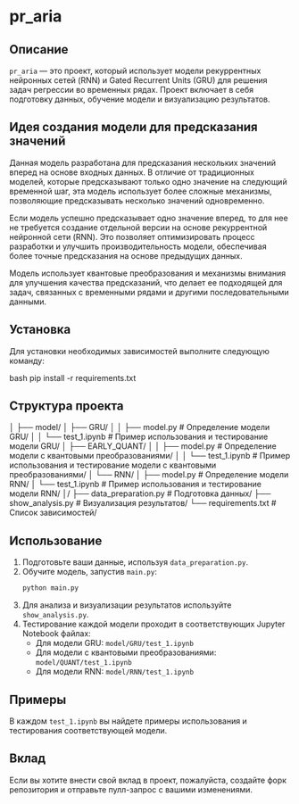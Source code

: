 ﻿# pr_aria

## Описание

`pr_aria` — это проект, который использует модели рекуррентных нейронных сетей (RNN) и Gated Recurrent Units (GRU) для решения задач регрессии во временных рядах. Проект включает в себя подготовку данных, обучение модели и визуализацию результатов.

## Идея создания модели для предсказания значений

Данная модель разработана для предсказания нескольких значений вперед на основе входных данных. В отличие от традиционных моделей, которые предсказывают только одно значение на следующий временной шаг, эта модель использует более сложные механизмы, позволяющие предсказывать несколько значений одновременно.

Если модель успешно предсказывает одно значение вперед, то для нее не требуется создание отдельной версии на основе рекуррентной нейронной сети (RNN). Это позволяет оптимизировать процесс разработки и улучшить производительность модели, обеспечивая более точные предсказания на основе предыдущих данных.

Модель использует квантовые преобразования и механизмы внимания для улучшения качества предсказаний, что делает ее подходящей для задач, связанных с временными рядами и другими последовательными данными.

## Установка

Для установки необходимых зависимостей выполните следующую команду:

bash
pip install -r requirements.txt

## Структура проекта

│
├── model/
│ ├── GRU/
│ │ ├── model.py # Определение модели GRU/
│ │ └── test_1.ipynb # Пример использования и тестирование модели GRU/
│ ├── EARLY_QUANT/
│ │ ├── model.py # Определение модели с квантовыми преобразованиями/
│ │ └── test_1.ipynb # Пример использования и тестирование модели с квантовыми преобразованиями/
│ └── RNN/
│ ├── model.py # Определение модели RNN/
│ └── test_1.ipynb # Пример использования и тестирование модели RNN/
│/
├── data_preparation.py # Подготовка данных/
├── show_analysis.py # Визуализация результатов/
└── requirements.txt # Список зависимостей/

## Использование

1. Подготовьте ваши данные, используя `data_preparation.py`.
2. Обучите модель, запустив `main.py`:
   ```bash
   python main.py
   ```
3. Для анализа и визуализации результатов используйте `show_analysis.py`.
4. Тестирование каждой модели проходит в соответствующих Jupyter Notebook файлах:
   - Для модели GRU: `model/GRU/test_1.ipynb`
   - Для модели с квантовыми преобразованиями: `model/QUANT/test_1.ipynb`
   - Для модели RNN: `model/RNN/test_1.ipynb`

## Примеры

В каждом `test_1.ipynb` вы найдете примеры использования и тестирования соответствующей модели.

## Вклад

Если вы хотите внести свой вклад в проект, пожалуйста, создайте форк репозитория и отправьте пулл-запрос с вашими изменениями.

